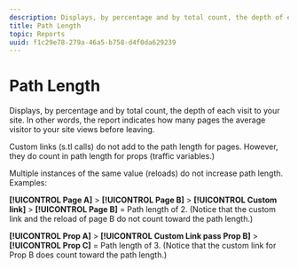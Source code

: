 ```yaml
---
description: Displays, by percentage and by total count, the depth of each visit to your site. In other words, the report indicates how many pages the average visitor to your site views before leaving.
title: Path Length
topic: Reports
uuid: f1c29e78-279a-46a5-b758-d4f0da629239
---
```


# Path Length

Displays, by percentage and by total count, the depth of each visit to your site. In other words, the report indicates how many pages the average visitor to your site views before leaving.

Custom links (s.tl calls) do not add to the path length for pages. However, they do count in path length for props (traffic variables.)

Multiple instances of the same value (reloads) do not increase path length. Examples:

**[!UICONTROL Page A]** > **[!UICONTROL Page B]** > **[!UICONTROL Custom link]** > **[!UICONTROL Page B]** = Path length of 2. (Notice that the custom link and the reload of page B do not count toward the path length.)

**[!UICONTROL Prop A]** > **[!UICONTROL Custom Link pass Prop B]** > **[!UICONTROL Prop C]** = Path length of 3. (Notice that the custom link for Prop B does count toward the path length.) 
